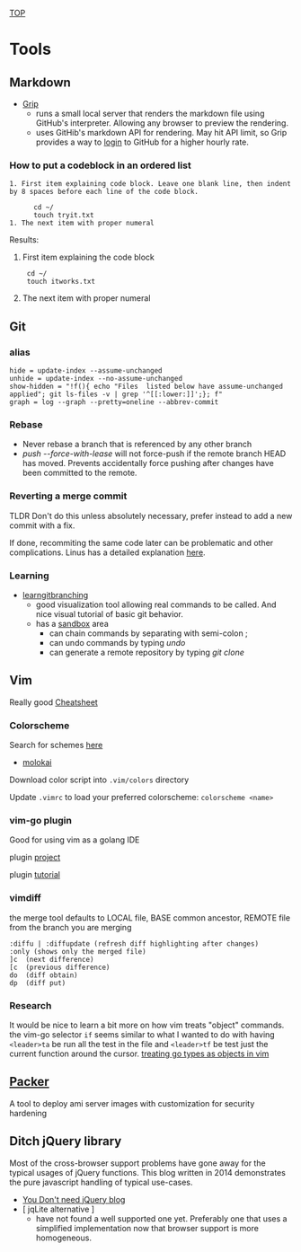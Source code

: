 [TOP](README.md)
# Tools
## Markdown
* [Grip](https://github.com/joeyespo/grip)
	* runs a small local server that renders the markdown file using GitHub's interpreter. Allowing any browser to preview the rendering.
	* uses GitHib's markdown API for rendering. May hit API limit, so Grip provides a way to [login](https://github.com/joeyespo/grip#access) to GitHub for a higher hourly rate.
### How to put a codeblock in an ordered list
```
1. First item explaining code block. Leave one blank line, then indent by 8 spaces before each line of the code block.

      cd ~/
      touch tryit.txt
1. The next item with proper numeral
```

Results:

1. First item explaining the code block

        cd ~/
        touch itworks.txt
1. The next item with proper numeral
## Git
### alias
```
hide = update-index --assume-unchanged
unhide = update-index --no-assume-unchanged
show-hidden = "!f(){ echo "Files  listed below have assume-unchanged applied"; git ls-files -v | grep '^[[:lower:]]';}; f"
graph = log --graph --pretty=oneline --abbrev-commit
```
### Rebase
* Never rebase a branch that is referenced by any other branch
* *push --force-with-lease* will not force-push if the remote branch HEAD has moved. Prevents accidentally force pushing after changes have been committed to the remote.

### Reverting a merge commit
TLDR Don't do this unless absolutely necessary, prefer instead to add a new commit with a fix. 

If done, recommiting the same code later can be problematic and other complications. Linus has a detailed explanation [here](https://github.com/git/git/blob/master/Documentation/howto/revert-a-faulty-merge.txt).

### Learning
* [learngitbranching](https://learngitbranching.js.org)
	* good visualization tool allowing real commands to be called. And nice visual tutorial of basic git behavior.
	* has a [sandbox](https://learngitbranching.js.org/?NODEMO) area
		* can chain commands by separating with semi-colon ;
		* can undo commands by typing *undo*
		* can generate a remote repository by typing *git clone*

## Vim

Really good [Cheatsheet](http://www.viemu.com/a_vi_vim_graphical_cheat_sheet_tutorial.html)

### Colorscheme
Search for schemes [here](https://vimcolorschemes.com/)
* [molokai](https://github.com/tomasr/molokai/blob/master/colors/molokai.vim)

Download color script into ```.vim/colors``` directory

Update ```.vimrc``` to load your preferred colorscheme: ```colorscheme <name>```

### vim-go plugin
Good for using vim as a golang IDE

plugin [project](https://github.com/fatih/vim-go#install)

plugin [tutorial](https://github.com/fatih/vim-go/wiki)

### vimdiff
the merge tool defaults to LOCAL file, BASE common ancestor, REMOTE file from the branch you are merging
```
:diffu | :diffupdate (refresh diff highlighting after changes)
:only (shows only the merged file)
]c	(next difference)
[c	(previous difference)
do	(diff obtain)
dp	(diff put)
```

### Research
It would be nice to learn a bit more on how vim treats "object" commands. the vim-go selector ```if``` seems similar to what I wanted to do with having ```<leader>ta``` be run all the test in the file and ```<leader>tf``` be test just the current function around the cursor. [treating go types as objects in vim](https://medium.com/@farslan/treating-go-types-as-objects-in-vim-ed6b3fad9287#.45q2rtqgf)

## [Packer](https://www.packer.io/security.html)
A tool to deploy ami server images with customization for security hardening

## Ditch jQuery library
Most of the cross-browser support problems have gone away for the typical usages of jQuery functions. This blog written in 2014 demonstrates the pure javascript handling of typical use-cases.
* [You Don't need jQuery blog](https://blog.garstasio.com/you-dont-need-jquery/)
* &#91; jqLite alternative &#93;
	* have not found a well supported one yet. Preferably one that uses a simplified implementation now that browser support is more homogeneous.
